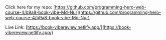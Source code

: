 Click here for my repo: [https://github.com/programming-hero-web-course-4/b9a8-book-vibe-Md-Nur](https://github.com/programming-hero-web-course-4/b9a8-book-vibe-Md-Nur)

Live Link: [https://book-vibereview.netlify.app/](https://book-vibereview.netlify.app/)
